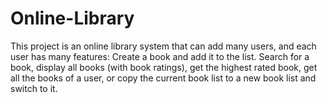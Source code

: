 # Online-Library
This project is an online library system that can add many users, and each user has many features: Create a book and add 
it to the list. Search for a book, display all books (with book ratings), get the highest rated book, get all the books of a 
user, or copy the current book list to a new book list and switch to it.
